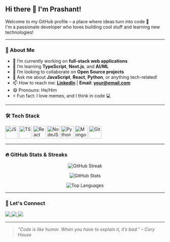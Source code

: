 ## Hi there 👋 I'm Prashant!

Welcome to my GitHub profile – a place where ideas turn into code 🚀  
I'm a passionate developer who loves building cool stuff and learning new technologies!

---

### 💫 About Me

- 🔭 I’m currently working on **full-stack web applications**
- 🌱 I’m learning **TypeScript**, **Next.js**, and **AI/ML**
- 👯 I’m looking to collaborate on **Open Source projects**
- 💬 Ask me about **JavaScript**, **React**, **Python**, or anything tech-related!
- 📫 How to reach me: **[LinkedIn](https://www.linkedin.com/in/YOUR_USERNAME)** | **Email: your@email.com**
- 😄 Pronouns: He/Him
- ⚡ Fun fact: I love memes, and I think in code 💻

---

### 🛠️ Tech Stack

<p align="left">
  <img src="https://cdn.jsdelivr.net/gh/devicons/devicon/icons/javascript/javascript-original.svg" alt="JS" width="40" height="40"/>
  <img src="https://cdn.jsdelivr.net/gh/devicons/devicon/icons/typescript/typescript-original.svg" alt="TS" width="40" height="40"/>
  <img src="https://cdn.jsdelivr.net/gh/devicons/devicon/icons/react/react-original.svg" alt="React" width="40" height="40"/>
  <img src="https://cdn.jsdelivr.net/gh/devicons/devicon/icons/nodejs/nodejs-original.svg" alt="NodeJS" width="40" height="40"/>
  <img src="https://cdn.jsdelivr.net/gh/devicons/devicon/icons/python/python-original.svg" alt="Python" width="40" height="40"/>
  <img src="https://cdn.jsdelivr.net/gh/devicons/devicon/icons/mongodb/mongodb-original.svg" alt="MongoDB" width="40" height="40"/>
  <img src="https://cdn.jsdelivr.net/gh/devicons/devicon/icons/git/git-original.svg" alt="Git" width="40" height="40"/>
</p>

---

### 🔥 GitHub Stats & Streaks

<p align="center">
  <img src="https://github-readme-streak-stats.herokuapp.com/?user=prashant4307&theme=tokyonight" alt="GitHub Streak" />
</p>

<p align="center">
  <img src="https://github-readme-stats.vercel.app/api?username=prashant4307&show_icons=true&theme=tokyonight" alt="GitHub Stats" />
</p>

<p align="center">
  <img src="https://github-readme-stats.vercel.app/api/top-langs/?username=prashant4307&layout=compact&theme=tokyonight" alt="Top Languages" />
</p>

---

### 🤝 Let's Connect

<a href="https://linkedin.com/in/YOUR_USERNAME">
  <img src="https://img.shields.io/badge/LinkedIn-blue?style=for-the-badge&logo=linkedin" />
</a>
<a href="mailto:your@email.com">
  <img src="https://img.shields.io/badge/Gmail-D14836?style=for-the-badge&logo=gmail&logoColor=white" />
</a>
<a href="https://twitter.com/YOUR_HANDLE">
  <img src="https://img.shields.io/badge/Twitter-1DA1F2?style=for-the-badge&logo=twitter&logoColor=white" />
</a>

---

> *“Code is like humor. When you have to explain it, it’s bad.” – Cory House*

